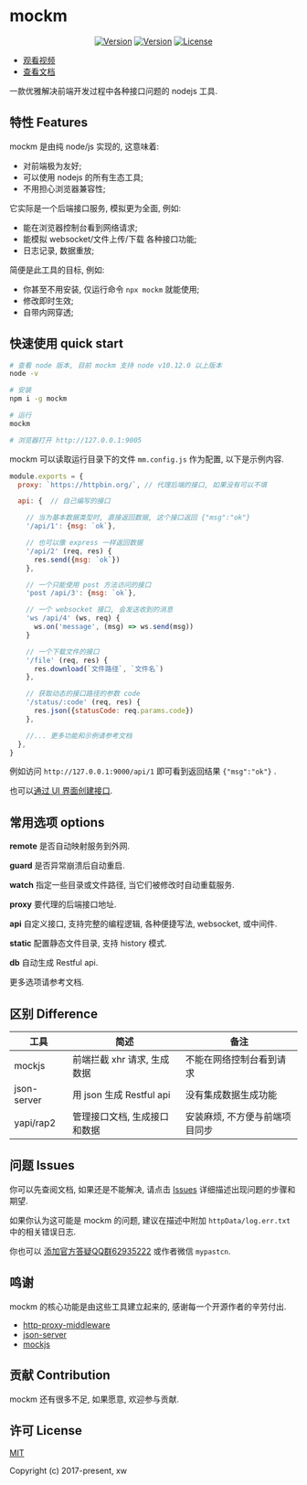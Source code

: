 # mockm
<p align="center">
  <a href="https://www.npmjs.com/package/mockm"><img src="https://img.shields.io/npm/dt/mockm" alt="Version"></a>
  <a href="https://www.npmjs.com/package/mockm"><img src="https://img.shields.io/npm/v/mockm" alt="Version"></a>
  <a href="https://www.npmjs.com/package/mockm"><img src="https://img.shields.io/npm/l/mockm" alt="License"></a>
<p>

- [观看视频](https://hongqiye.com/doc/mockm/)
- [查看文档](https://hongqiye.com/doc/mockm/)

一款优雅解决前端开发过程中各种接口问题的 nodejs 工具.

## 特性 Features
mockm 是由纯 node/js 实现的, 这意味着:
  - 对前端极为友好;
  - 可以使用 nodejs 的所有生态工具;
  - 不用担心浏览器兼容性;

它实际是一个后端接口服务, 模拟更为全面, 例如:
  - 能在浏览器控制台看到网络请求;
  - 能模拟 websocket/文件上传/下载 各种接口功能;
  - 日志记录, 数据重放;

简便是此工具的目标, 例如: 
  - 你甚至不用安装, 仅运行命令 `npx mockm` 就能使用;
  - 修改即时生效;
  - 自带内网穿透;

## 快速使用 quick start
``` sh
# 查看 node 版本, 目前 mockm 支持 node v10.12.0 以上版本
node -v

# 安装
npm i -g mockm

# 运行
mockm

# 浏览器打开 http://127.0.0.1:9005
```

mockm 可以读取运行目录下的文件 `mm.config.js` 作为配置, 以下是示例内容.

``` js
module.exports = {
  proxy: `https://httpbin.org/`, // 代理后端的接口, 如果没有可以不填

  api: {  // 自己编写的接口

    // 当为基本数据类型时, 直接返回数据, 这个接口返回 {"msg":"ok"}
    '/api/1': {msg: `ok`},

    // 也可以像 express 一样返回数据
    '/api/2' (req, res) {
      res.send({msg: `ok`})
    },

    // 一个只能使用 post 方法访问的接口
    'post /api/3': {msg: `ok`},

    // 一个 websocket 接口, 会发送收到的消息
    'ws /api/4' (ws, req) {
      ws.on('message', (msg) => ws.send(msg))
    }

    // 一个下载文件的接口
    '/file' (req, res) {
      res.download(`文件路径`, `文件名`)
    },

    // 获取动态的接口路径的参数 code
    '/status/:code' (req, res) {
      res.json({statusCode: req.params.code})
    },

    //... 更多功能和示例请参考文档
  },
}
```

例如访问 `http://127.0.0.1:9000/api/1` 即可看到返回结果 `{"msg":"ok"}` .

也可以[通过 UI 界面创建接口](https://hongqiye.com/doc/mockm/use/webui.html#%E6%8E%A5%E5%8F%A3%E7%BC%96%E8%BE%91).

## 常用选项 options
**remote**
是否自动映射服务到外网.

**guard**
是否异常崩溃后自动重启.

**watch**
指定一些目录或文件路径, 当它们被修改时自动重载服务.

**proxy**
要代理的后端接口地址.

**api**
自定义接口, 支持完整的编程逻辑, 各种便捷写法, websocket, 或中间件.

**static**
配置静态文件目录, 支持 history 模式.

**db**
自动生成 Restful api.


更多选项请参考文档.

## 区别 Difference

| 工具        | 简述 | 备注
| ----------- | ---- | ----
| mockjs      | 前端拦截 xhr 请求, 生成数据  | 不能在网络控制台看到请求
| json-server | 用 json 生成 Restful api  | 没有集成数据生成功能
| yapi/rap2 | 管理接口文档, 生成接口和数据  | 安装麻烦, 不方便与前端项目同步


## 问题 Issues
你可以先查阅文档, 如果还是不能解决, 请点击 [Issues](https://github.com/wll8/mockm/issues) 详细描述出现问题的步骤和期望. 

如果你认为这可能是 mockm 的问题, 建议在描述中附加 `httpData/log.err.txt` 中的相关错误日志. 

你也可以 [添加官方答疑QQ群62935222](https://qm.qq.com/cgi-bin/qm/qr?k=4rvOknpHyqs5wd3c2kEt34Eysx83djEZ&jump_from=webapi) 或作者微信 `mypastcn`.

## 鸣谢
mockm 的核心功能是由这些工具建立起来的, 感谢每一个开源作者的辛劳付出.
- [http-proxy-middleware](https://github.com/chimurai/http-proxy-middleware)
- [json-server](https://github.com/typicode/json-server)
- [mockjs](https://github.com/nuysoft/Mock)

## 贡献 Contribution
mockm 还有很多不足, 如果愿意, 欢迎参与贡献.

## 许可 License
[MIT](https://opensource.org/licenses/MIT)

Copyright (c) 2017-present, xw



